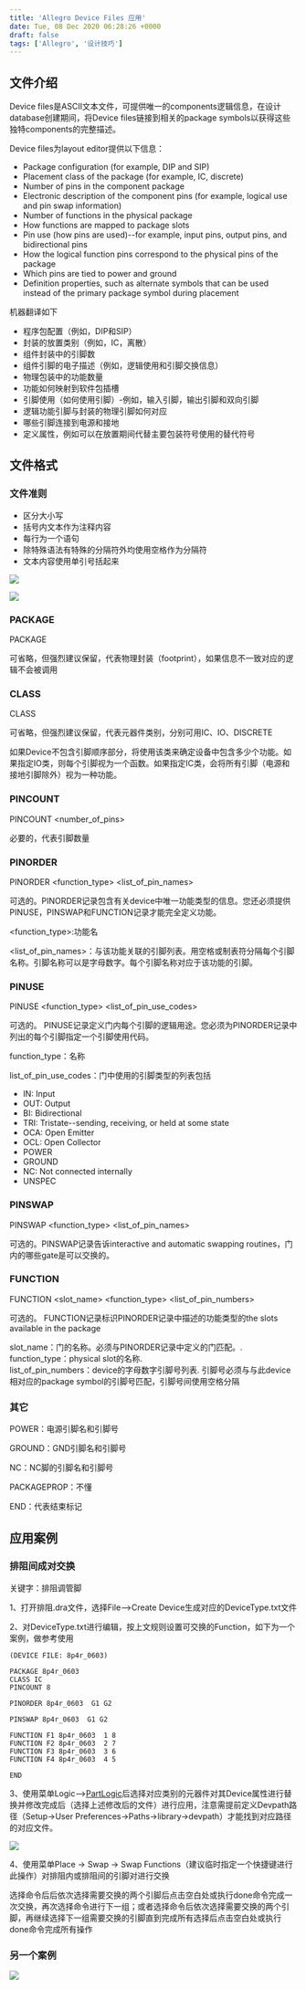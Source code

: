 ```yaml
---
title: 'Allegro Device Files 应用'
date: Tue, 08 Dec 2020 06:28:26 +0000
draft: false
tags: ['Allegro', '设计技巧']
---
```


文件介绍
----

Device files是ASCII文本文件，可提供唯一的components逻辑信息，在设计database创建期间，将Device files链接到相关的package symbols以获得这些独特components的完整描述。

Device files为layout editor提供以下信息：

*   Package configuration (for example, DIP and SIP)
*   Placement class of the package (for example, IC, discrete)
*   Number of pins in the component package
*   Electronic description of the component pins (for example, logical use and pin swap information)
*   Number of functions in the physical package
*   How functions are mapped to package slots
*   Pin use (how pins are used)--for example, input pins, output pins, and bidirectional pins
*   How the logical function pins correspond to the physical pins of the package
*   Which pins are tied to power and ground
*   Definition properties, such as alternate symbols that can be used instead of the primary package symbol during placement

机器翻译如下

*   程序包配置（例如，DIP和SIP）
*   封装的放置类别（例如，IC，离散）
*   组件封装中的引脚数
*   组件引脚的电子描述（例如，逻辑使用和引脚交换信息）
*   物理包装中的功能数量
*   功能如何映射到软件包插槽
*   引脚使用（如何使用引脚）-例如，输入引脚，输出引脚和双向引脚
*   逻辑功能引脚与封装的物理引脚如何对应
*   哪些引脚连接到电源和接地
*   定义属性，例如可以在放置期间代替主要包装符号使用的替代符号

文件格式
----

### 文件准则

*   区分大小写
*   括号内文本作为注释内容
*   每行为一个语句
*   除特殊语法有特殊的分隔符外均使用空格作为分隔符
*   文本内容使用单引号括起来

![](http://a1024.synology.me:222/images/blog2022/chap5.8.1.1.png)

![](http://a1024.synology.me:222/images/blog2022/chap5.8.1.2.png)

### PACKAGE

PACKAGE <name>

可省略，但强烈建议保留，代表物理封装（footprint），如果信息不一致对应的逻辑不会被调用

### CLASS

CLASS <type>

可省略，但强烈建议保留，代表元器件类别，分别可用IC、IO、DISCRETE

如果Device不包含引脚顺序部分，将使用该类来确定设备中包含多少个功能。如果指定IO类，则每个引脚视为一个函数。如果指定IC类，会将所有引脚（电源和接地引脚除外）视为一种功能。

### PINCOUNT

PINCOUNT <number\_of\_pins>

必要的，代表引脚数量

### PINORDER

PINORDER <function\_type> <list\_of\_pin\_names>

可选的。PINORDER记录包含有关device中唯一功能类型的信息。您还必须提供PINUSE，PINSWAP和FUNCTION记录才能完全定义功能。

<function\_type>:功能名

<list\_of\_pin\_names>：与该功能关联的引脚列表。用空格或制表符分隔每个引脚名称。引脚名称可以是字母数字。每个引脚名称对应于该功能的引脚。

### PINUSE

PINUSE <function\_type> <list\_of\_pin\_use\_codes>

可选的。 PINUSE记录定义门内每个引脚的逻辑用途。您必须为PINORDER记录中列出的每个引脚指定一个引脚使用代码。

function\_type：名称

list\_of\_pin\_use\_codes：门中使用的引脚类型的列表包括

*   IN: Input
*   OUT: Output
*   BI: Bidirectional
*   TRI: Tristate--sending, receiving, or held at some state
*   OCA: Open Emitter
*   OCL: Open Collector
*   POWER
*   GROUND
*   NC: Not connected internally
*   UNSPEC

### PINSWAP

PINSWAP <function\_type> <list\_of\_pin\_names>

可选的。PINSWAP记录告诉interactive and automatic swapping routines，门内的哪些gate是可以交换的。

### FUNCTION

FUNCTION <slot\_name> <function\_type> <list\_of\_pin\_numbers>

可选的。 FUNCTION记录标识PINORDER记录中描述的功能类型的the slots available in the package

slot\_name：门的名称。必须与PINORDER记录中定义的门匹配。.  
function\_type：physical slot的名称.  
list\_of\_pin\_numbers：device的字母数字引脚号列表. 引脚号必须与与此device相对应的package symbol的引脚号匹配，引脚号间使用空格分隔

### 其它

POWER：电源引脚名和引脚号

GROUND：GND引脚名和引脚号

NC：NC脚的引脚名和引脚号

PACKAGEPROP：不懂

END：代表结束标记

应用案例
----

### 排阻间成对交换

关键字：排阻调管脚

1、打开排阻.dra文件，选择File-->Create Device生成对应的DeviceType.txt文件

2、对DeviceType.txt进行编辑，按上文规则设置可交换的Function，如下为一个案例，做参考使用

```
(DEVICE FILE: 8p4r_0603)

PACKAGE 8p4r_0603
CLASS IC
PINCOUNT 8

PINORDER 8p4r_0603  G1 G2

PINSWAP 8p4r_0603  G1 G2

FUNCTION F1 8p4r_0603  1 8
FUNCTION F2 8p4r_0603  2 7
FUNCTION F3 8p4r_0603  3 6
FUNCTION F4 8p4r_0603  4 5

END
```

3、使用菜单Logic-->[PartLogic](https://a1024.synology.me:1024/allegro%e6%89%8b%e5%8a%a8%e7%bc%96%e8%be%91%e5%85%83%e5%99%a8%e4%bb%b6part-logic%e5%92%8c%e5%99%a8%e4%bb%b6%e7%bd%91%e7%bb%9cnet-logic/)后选择对应类别的元器件对其Device属性进行替换并修改完成后（选择上述修改后的文件）进行应用，注意需提前定义Devpath路径（Setup->User Preferences->Paths->library->devpath）才能找到对应路径的对应文件。

![](http://a1024.synology.me:222/images/blog2022/paizuswap.png)

4、使用菜单Place -> Swap -> Swap Functions（建议临时指定一个快捷键进行此操作）对排阻内或排阻间的引脚对进行交换

选择命令后后依次选择需要交换的两个引脚后点击空白处或执行done命令完成一次交换，再次选择命令进行下一组；或者选择命令后依次选择需要交换的两个引脚，再继续选择下一组需要交换的引脚直到完成所有选择后点击空白处或执行done命令完成所有操作

### 另一个案例

![](http://a1024.synology.me:222/images/blog2022/74swappindevice.png)